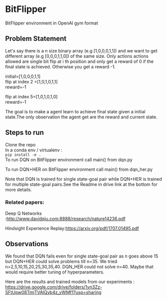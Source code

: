 # BitFlipper
BitFlipper environment in OpenAI gym format


## Problem Statement
Let's say there is a n size binary array (e.g [1,0,0,0,1,1]) and we want to get different array (e.g [0,0,0,1,1,0]) of the same size. Only actions actions allowed are single bit flip at i th position and only get a reward of 0 if the final state is achieved. Otherwise you get a reward -1.

initial=[1,0,0,0,1,1]<br>
 flip at index 2 =[1,0,1,0,1,1]<br>
reward=-1

 flip at index 5=[1,0,1,0,1,0]<br>
 reward=-1 
 
 The goal is to make a agent learn to achieve final state given a initial state.The only observation the agent get are the reward and current state.
 
## Steps to run
Clone the repo<br>
In a conda env / virtualenv :<br> `pip install -e .`
<br>
To run DQN on BitFlipper environment call main() from dqn.py

To run DQN+HER  on BitFlipper environment call main() from dqn_her.py

Note that DQN is trained for single state-goal pair while DQN+HER is trained for multiple state-goal pairs.See the Readme in drive link at the bottom for more details.
### Related papers:
Deep Q Networks :http://www.davidqiu.com:8888/research/nature14236.pdf 

Hindsight Experience Replay:https://arxiv.org/pdf/1707.01495.pdf


## Observations
We found that DQN fails even for single state-goal pair as n goes above 15 but DQN+HER could solve problems till n=35.
We tried n=2,5,10,15,20,25,30,35,40. DQN_HER could not solve n=40. Maybe that would require better tuning of hyperparameters.

Here are the results and trained models from our experiments : https://drive.google.com/drive/folders/1yn3Zz-SFtUpw08TmjTVAlQyb4z_vWMf1?usp=sharing
